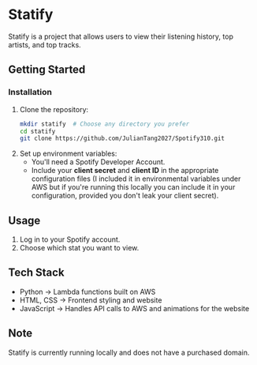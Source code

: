 # Statify


Statify is a project that allows users to view their listening history, top artists, and top tracks.


## Getting Started
### Installation
1. Clone the repository:
   ```sh
   mkdir statify  # Choose any directory you prefer
   cd statify
   git clone https://github.com/JulianTang2027/Spotify310.git
   ```
2. Set up environment variables:
   - You'll need a Spotify Developer Account.
   - Include your **client secret** and **client ID** in the appropriate configuration files (I included it in environmental variables under AWS but if you're running this locally you can include it in your configuration, provided you don't leak your client secret).


## Usage
1. Log in to your Spotify account.
2. Choose which stat you want to view.


## Tech Stack
- Python → Lambda functions built on AWS
- HTML, CSS → Frontend styling and website
- JavaScript → Handles API calls to AWS and animations for the website


## Note
Statify is currently running locally and does not have a purchased domain.
